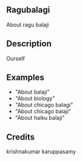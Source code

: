 ## Ragubalagi
About ragu balaji

## Description
Ourself

## Examples
 - "About balaji"
 - "About biology"
 - "About chicago balagi"
 - "About chicago balaji"
 - "About haiku balaji"


## Credits
krishnakumar karuppasamy


